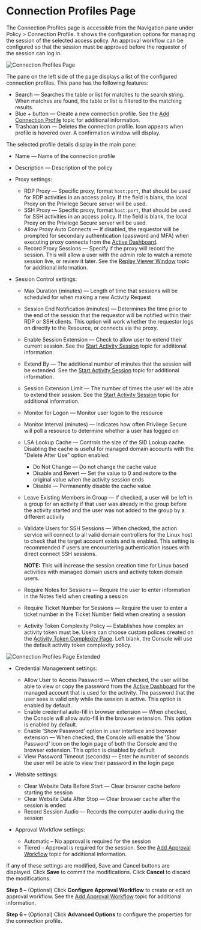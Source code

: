 # Connection Profiles Page

The Connection Profiles page is accessible from the Navigation pane under Policy > Connection
Profile. It shows the configuration options for managing the session of the selected access policy.
An approval workflow can be configured so that the session must be approved before the requestor of
the session can log in.

![Connection Profiles Page](/img/versioned_docs/threatprevention_7.4/threatprevention/reportingmodule/configuration/systemsettings/page.webp)

The pane on the left side of the page displays a list of the configured connection profiles. This
pane has the following features:

- Search — Searches the table or list for matches to the search string. When matches are found, the
  table or list is filtered to the matching results.
- Blue + button — Create a new connection profile. See the
  [Add Connection Profile](/docs/privilegesecure/4.1/privilegesecure/accessmanagement/admin/policy/add/connectionprofile.md)
  topic for additional information.
- Trashcan icon — Deletes the connection profile. Icon appears when profile is hovered over. A
  confirmation window will display.

The selected profile details display in the main pane:

- Name — Name of the connection profile
- Description — Description of the policy
- Proxy settings:

    - RDP Proxy — Specific proxy, format `host:port`, that should be used for RDP activities in an
      access policy. If the field is blank, the local Proxy on the Privilege Secure server will be
      used.
    - SSH Proxy — Specific proxy, format `host:port`, that should be used for SSH activities in an
      access policy. If the field is blank, the local Proxy on the Privilege Secure server will be
      used.
    - Allow Proxy Auto Connects — If disabled, the requestor will be prompted for secondary
      authentication (password and MFA) when executing proxy connects from the
      [Active Dashboard](/docs/privilegesecure/4.1/privilegesecure/accessmanagement/admin/dashboard/active.md).
    - Record Proxy Sessions — Specify if the proxy will record the session. This will allow a user
      with the admin role to watch a remote session live, or review it later. See the
      [Replay Viewer Window](/docs/privilegesecure/4.1/privilegesecure/accessmanagement/admin/dashboard/window/replayviewer.md)
      topic for additional information.

- Session Control settings:

    - Max Duration (minutes) — Length of time that sessions will be scheduled for when making a new
      Activity Request
    - Session End Notification (minutes) — Determines the time prior to the end of the session that
      the requestor will be notified within their RDP or SSH clients. This option will work whether
      the requestor logs on directly to the Resource, or connects via the proxy.
    - Enable Session Extension — Check to allow user to extend their current session. See the
      [Start Activity Session](/docs/privilegesecure/4.1/privilegesecure/accessmanagement/enduser/dashboard/startsession.md)
      topic for additional information.
    - Extend By — The additional number of minutes that the session will be extended. See the
      [Start Activity Session](/docs/privilegesecure/4.1/privilegesecure/accessmanagement/enduser/dashboard/startsession.md)
      topic for additional information.
    - Session Extension Limit — The number of times the user will be able to extend their session.
      See the
      [Start Activity Session](/docs/privilegesecure/4.1/privilegesecure/accessmanagement/enduser/dashboard/startsession.md)
      topic for additional information.
    - Monitor for Logon — Monitor user logon to the resource
    - Monitor Interval (minutes) — Indicates how often Privilege Secure will poll a resource to
      determine whether a user has logged on
    - LSA Lookup Cache — Controls the size of the SID Lookup cache. Disabling the cache is useful
      for managed domain accounts with the "Delete After Use" option enabled:

        - Do Not Change — Do not change the cache value
        - Disable and Revert — Set the value to 0 and restore to the original value when the
          activity session ends
        - Disable — Permanently disable the cache value

    - Leave Existing Members in Group — If checked, a user will be left in a group for an activity
      if that user was already in the group before the activity started and the user was not added
      to the group by a different activity
    - Validate Users for SSH Sessions — When checked, the action service will connect to all valid
      domain controllers for the Linux host to check that the target account exists and is enabled.
      This setting is recommended if users are encountering authentication issues with direct
      connect SSH sessions.

        **NOTE:** This will increase the session creation time for Linux based activities with
        managed domain users and activity token domain users.

    - Require Notes for Sessions — Require the user to enter information in the Notes field when
      creating a session
    - Require Ticket Number for Sessions — Require the user to enter a ticket number in the Ticket
      Number field when creating a session
    - Activity Token Complexity Policy — Establishes how complex an activity token must be. Users
      can choose custom polices created on the
      [Activity Token Complexity Page](/docs/privilegesecure/4.1/privilegesecure/accessmanagement/admin/policy/page/activitytokencomplexity.md).
      Left blank, the Console will use the default activity token complexity policy.

![Connection Profiles Page Extended](/img/versioned_docs/privilegesecure_4.1/privilegesecure/accessmanagement/admin/policy/page/pageextended.webp)

- Credential Management settings:

    - Allow User to Access Password — When checked, the user will be able to view or copy the
      password from the
      [Active Dashboard](/docs/privilegesecure/4.1/privilegesecure/accessmanagement/admin/dashboard/active.md)
      for the managed account that is used for the activity. The password that the user sees is
      valid only while the session is active. This option is enabled by default.
    - Enable credential auto-fill in browser extension — When checked, the Console will allow
      auto-fill in the browser extension. This option is enabled by default.
    - Enable 'Show Password' option in user interface and browser extension — When checked, the
      Console will enable the 'Show Password' icon on the login page of both the Console and the
      browser extension. This option is disabled by default
    - View Password Timeout (seconds) — Enter he number of seconds the user will be able to view
      their password in the login page

- Website settings:

    - Clear Website Data Before Start — Clear browser cache before starting the session
    - Clear Website Data After Stop — Clear browser cache after the session is ended
    - Record Session Audio — Records the computer audio during the session

- Approval Workflow settings:

    - Automatic – No approval is required for the session
    - Tiered – Approval is required for the session. See the
      [Add Approval Workflow](/docs/privilegesecure/4.1/privilegesecure/accessmanagement/admin/policy/add/connectionprofileapproval.md)
      topic for additional information.

If any of these settings are modified, Save and Cancel buttons are displayed. Click **Save** to
commit the modifications. Click **Cancel** to discard the modifications.

**Step 5 –** (Optional) Click **Configure Approval Workflow** to create or edit an approval
workflow. See the
[Add Approval Workflow](/docs/privilegesecure/4.1/privilegesecure/accessmanagement/admin/policy/add/connectionprofileapproval.md)
topic for additional information.

**Step 6 –** (Optional) Click **Advanced Options** to configure the properties for the connection
profile.
